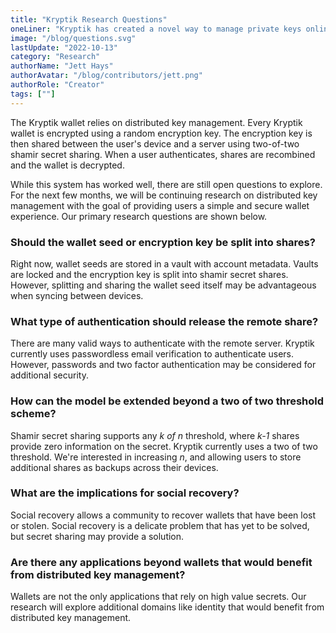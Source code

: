 ```yaml
---
title: "Kryptik Research Questions"
oneLiner: "Kryptik has created a novel way to manage private keys online. These are the questions we're exploring as we continue to refine key management."
image: "/blog/questions.svg"
lastUpdate: "2022-10-13"
category: "Research"
authorName: "Jett Hays"
authorAvatar: "/blog/contributors/jett.png"
authorRole: "Creator"
tags: [""]
---
```


The Kryptik wallet relies on distributed key management. Every Kryptik wallet is encrypted using a random encryption key. The encryption key is then shared between the user's device and a server using two-of-two shamir secret sharing. When a user authenticates, shares are recombined and the wallet is decrypted.

While this system has worked well, there are still open questions to explore. For the next few months, we will be continuing research on distributed key management with the goal of providing users a simple and secure wallet experience. Our primary research questions are shown below.

### Should the wallet seed or encryption key be split into shares?

Right now, wallet seeds are stored in a vault with account metadata. Vaults are locked and the encryption key is split into shamir secret shares. However, splitting and sharing the wallet seed itself may be advantageous when syncing between devices.

### What type of authentication should release the remote share?

There are many valid ways to authenticate with the remote server. Kryptik currently uses passwordless email verification to authenticate users. However, passwords and two factor authentication may be considered for additional security.

### How can the model be extended beyond a two of two threshold scheme?

Shamir secret sharing supports any _k of n_ threshold, where _k-1_ shares provide zero information on the secret. Kryptik currently uses a two of two threshold. We're interested in increasing _n_, and allowing users to store additional shares as backups across their devices.

### What are the implications for social recovery?

Social recovery allows a community to recover wallets that have been lost or stolen. Social recovery is a delicate problem that has yet to be solved, but secret sharing may provide a solution.

### Are there any applications beyond wallets that would benefit from distributed key management?

Wallets are not the only applications that rely on high value secrets. Our research will explore additional domains like identity that would benefit from distributed key management.
